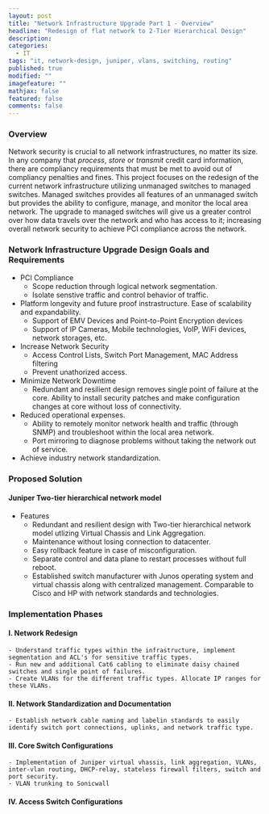 ```yaml
---
layout: post
title: "Network Infrastructure Upgrade Part 1 - Overview"
headline: "Redesign of flat network to 2-Tier Hierarchical Design"
description: 
categories: 
  - IT
tags: "it, network-design, juniper, vlans, switching, routing"
published: true
modified: ""
imagefeature: ""
mathjax: false
featured: false
comments: false
---
```


### Overview

Network security is crucial to all network infrastructures, no matter its size. In any company that *process*, *store* or *transmit* credit card information, there are compliancy requirements that must be met to avoid out of compliancy penalties and fines. This project focuses on the redesign of the current network infrastructure utilizing unmanaged switches to managed switches. Managed switches provides all features of an unmanaged switch but provides the ability to configure, manage, and monitor the local area network. The upgrade to managed switches will give us a greater control over how data travels over the network and who has access to it; increasing overall network security to achieve PCI compliance across the network.

### Network Infrastructure Upgrade Design Goals and Requirements

- PCI Compliance
    - Scope reduction through logical network segmentation.
    - Isolate senstive traffic and control behavior of traffic.
- Platform longevity and future proof instrastructure. Ease of scalability and expandability.
    -  Support of EMV Devices and Point-to-Point Encryption devices
    -  Support of IP Cameras, Mobile technologies, VoIP, WiFi devices, network storages, etc.
- Increase Network Security
    - Access Control Lists, Switch Port Management, MAC Address filtering 
    - Prevent unathorized access.
- Minimize Network Downtime
    -  Redundant and resilient design removes single point of failure at the core. Ability to install security patches and make configuration changes at core without loss of connectivity.
- Reduced operational expenses.
    -  Ability to remotely monitor network health and traffic (through SNMP) and troubleshoot within the local area network.
    - Port mirroring to diagnose problems without taking the network out of service.
- Achieve industry network standardization.

### Proposed Solution

#### Juniper Two-tier hierarchical network model

- Features
    - Redundant and resilient design with Two-tier hierarchical network model utlizing Virtual Chassis and Link Aggregation.
    - Maintenance without losing connection to datacenter. 
    - Easy rollback feature in case of misconfiguration. 
    - Separate control and data plane to restart processes without full reboot. 
    - Established switch manufacturer with Junos operating system and virtual chassis along with centralized management. Comparable to Cisco and HP with network standards and technologies.

### Implementation Phases

#### I. Network Redesign
    - Understand traffic types within the infrastructure, implement segmentation and ACL's for sensitive traffic types.
    - Run new and additional Cat6 cabling to eliminate daisy chained switches and single point of failures. 
    - Create VLANs for the different traffic types. Allocate IP ranges for these VLANs.
 
#### II. Network Standardization and Documentation

    - Establish network cable naming and labelin standards to easily identify switch port connections, uplinks, and network traffic type.

#### III. Core Switch Configurations

    - Implementation of Juniper virtual vhassis, link aggregation, VLANs, inter-vlan routing, DHCP-relay, stateless firewall filters, switch and port security.
    - VLAN trunking to Sonicwall 

#### IV. Access Switch Configurations
